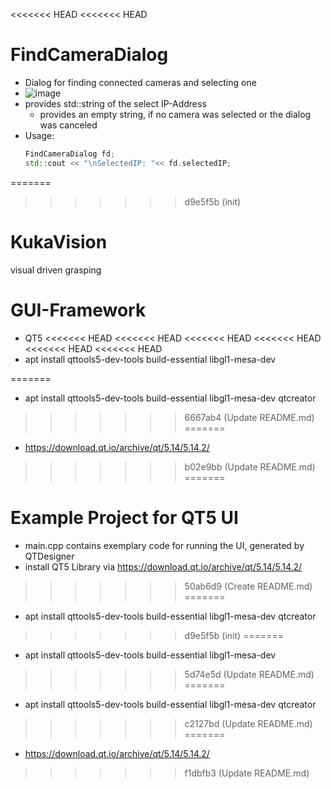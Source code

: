 <<<<<<< HEAD
<<<<<<< HEAD
# FindCameraDialog

- Dialog for finding connected cameras and selecting one
- ![image](https://github.com/wooge7410/KukaVision/assets/62610686/13935488-7715-4562-89fd-de6edef81916)
- provides std::string of the select IP-Address
  - provides an empty string, if no camera was selected or the dialog was canceled
- Usage:
  ```cpp
  FindCameraDialog fd;
  std::cout << "\nSelectedIP: "<< fd.selectedIP;
  ```

=======
>>>>>>> d9e5f5b (init)
# KukaVision
visual driven grasping

# GUI-Framework
- QT5
<<<<<<< HEAD
<<<<<<< HEAD
<<<<<<< HEAD
<<<<<<< HEAD
<<<<<<< HEAD
<<<<<<< HEAD
- apt install qttools5-dev-tools build-essential libgl1-mesa-dev

=======
- apt install qttools5-dev-tools build-essential libgl1-mesa-dev qtcreator
>>>>>>> 6667ab4 (Update README.md)
=======
- https://download.qt.io/archive/qt/5.14/5.14.2/
>>>>>>> b02e9bb (Update README.md)
=======
# Example Project for QT5 UI

- main.cpp contains exemplary code for running the UI, generated by QTDesigner
- install QT5 Library via https://download.qt.io/archive/qt/5.14/5.14.2/
>>>>>>> 50ab6d9 (Create README.md)
=======
- apt install qttools5-dev-tools build-essential libgl1-mesa-dev qtcreator
>>>>>>> d9e5f5b (init)
=======
- apt install qttools5-dev-tools build-essential libgl1-mesa-dev
>>>>>>> 5d74e5d (Update README.md)
=======
- apt install qttools5-dev-tools build-essential libgl1-mesa-dev qtcreator
>>>>>>> c2127bd (Update README.md)
=======
- https://download.qt.io/archive/qt/5.14/5.14.2/
>>>>>>> f1dbfb3 (Update README.md)
